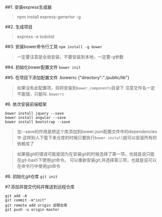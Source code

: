 ##1. 安装express生成器
> npm install express-genertor -g

##2. 生成项目 
> express -e todolist

##3. 安装bower命令行工具
```npm install -g bower```

> 一定要注意是全局安装，不要安装到本地，一定要-g参数

##4. 初始化bower配置文件
```bower init```

##5. 在项目下添加配置文件  .bowerrc
{"directory":"./public/lib"}
>如果没有此配置项，则将安装到`bower_components`目录下
> 注意文件名一定不能错，只能叫`.bowerrc`


#6. 依次安装前端框架
```
bower install jquery --save
bower install angular --save
bower install bootstrap --save
```
> 加--save的作用是把这个库添加到bower.json配置文件中的dependencies中
> 这样别人下载下来仓库的时候只要执行`bower install`就可以安装所有的依赖库了

> 如果报git的错误可能是因为在安装git的时候选择了第一项，也就是说只能在git-bash下使用git命令。
> 可以重新安装git,并选择第三项，也就是说可以在命令行中使用git命令

#6. 初始化git仓库
```git init```

#7.添加并提交代码并推送到远程仓库
```
git add -A
git commit -m"init"
git remote add origin 远程仓库
git push -u origin master
```
